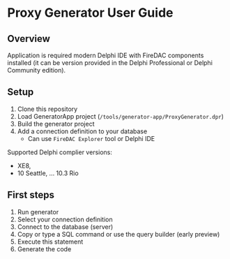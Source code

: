 # Proxy Generator User Guide

## Overview

Application is required modern Delphi IDE with FireDAC components installed (it can be version provided in the Delphi Professional or Delphi Community edition).

## Setup

1) Clone this repository
1) Load GeneratorApp project (`/tools/generator-app/ProxyGenerator.dpr`)
1) Build the generator project
1) Add a connection definition to your database
    - Can use `FireDAC Explorer` tool or Delphi IDE

Supported Delphi complier versions: 
- XE8, 
- 10 Seattle, ... 10.3 Rio

## First steps

1) Run generator
1) Select your connection definition
1) Connect to the database (server)
1) Copy or type a SQL command or use the query builder (early preview)
1) Execute this statement
1) Generate the code
